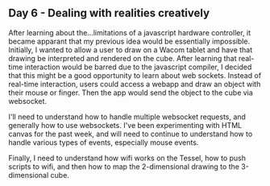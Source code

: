 ## Day 6 - Dealing with realities creatively
After learning about the...limitations of a javascript hardware controller, it became apparant that my previous idea would be essentially impossible. Initially, I wanted to allow a user to draw on a Wacom tablet and have that drawing be interpreted and rendered on the cube. After learning that real-time interaction would be barred due to the javascript compiler, I decided that this might be a good opportunity to learn about web sockets. Instead of real-time interaction, users could access a webapp and draw an object with their mouse or finger. Then the app would send the object to the cube via websocket. 

I'll need to understand how to handle multiple websocket requests, and generally how to use websockets. I've been experimenting with HTML canvas for the past week, and will need to continue to understand how to handle various types of events, especially mouse events. 

Finally, I need to understand how wifi works on the Tessel, how to push scripts to wifi, and then how to map the 2-dimensional drawing to the 3-dimensional cube. 